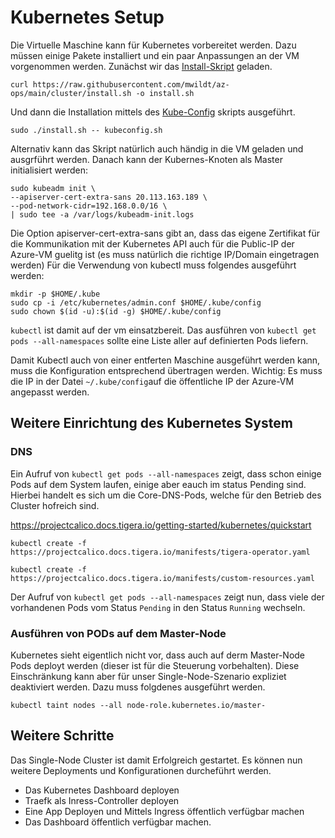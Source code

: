 # Kubernetes Setup

Die Virtuelle Maschine kann für Kubernetes vorbereitet werden. Dazu müssen einige Pakete installiert und ein paar Anpassungen
an der VM vorgenommen werden. Zunächst wir das [Install-Skript](./install.sh) geladen.

```
curl https://raw.githubusercontent.com/mwildt/az-ops/main/cluster/install.sh -o install.sh
```

Und dann die Installation mittels des [Kube-Config](./kubeconfig.sh)  skripts ausgeführt.
```
sudo ./install.sh -- kubeconfig.sh
```
Alternativ kann das Skript natürlich auch händig in die VM geladen und ausgrführt werden. Danach kann der Kubernes-Knoten als Master initialisiert werden:

```
sudo kubeadm init \
--apiserver-cert-extra-sans 20.113.163.189 \
--pod-network-cidr=192.168.0.0/16 \
| sudo tee -a /var/logs/kubeadm-init.logs
```
Die Option apiserver-cert-extra-sans gibt an, dass das eigene Zertifikat für die Kommunikation mit der Kubernetes API auch für die Public-IP der
Azure-VM guelitg ist (es muss natürlich die richtige IP/Domain eingetragen werden) Für die Verwendung von kubectl muss folgendes ausgeführt werden:

```
mkdir -p $HOME/.kube
sudo cp -i /etc/kubernetes/admin.conf $HOME/.kube/config
sudo chown $(id -u):$(id -g) $HOME/.kube/config
```
`kubectl` ist damit auf der vm einsatzbereit. Das ausführen von `kubectl get pods --all-namespaces` sollte eine Liste aller auf definierten Pods liefern.

Damit Kubectl auch von einer entferten Maschine ausgeführt werden kann, muss die Konfiguration entsprechend übertragen werden. Wichtig: Es muss die IP in der Datei `~/.kube/config`auf die öffentliche IP der Azure-VM angepasst werden.

## Weitere Einrichtung des Kubernetes System

### DNS
Ein Aufruf von `kubectl get pods --all-namespaces` zeigt, dass schon einige Pods auf dem System laufen, einige aber eauch im status Pending sind. Hierbei handelt es sich um die Core-DNS-Pods, welche für den Betrieb des Cluster hofreich sind.

https://projectcalico.docs.tigera.io/getting-started/kubernetes/quickstart

```
kubectl create -f https://projectcalico.docs.tigera.io/manifests/tigera-operator.yaml

kubectl create -f https://projectcalico.docs.tigera.io/manifests/custom-resources.yaml
```

 Der Aufruf von `kubectl get pods --all-namespaces` zeigt nun, dass viele der vorhandenen Pods vom Status `Pending` in den Status `Running` wechseln.

### Ausführen von PODs auf dem Master-Node
Kubernetes sieht eigentlich nicht vor, dass auch auf derm Master-Node Pods deployt werden (dieser ist für die Steuerung vorbehalten). Diese Einschränkung kann aber für unser Single-Node-Szenario expliziet deaktiviert werden. Dazu muss folgdenes ausgeführt werden.

```
kubectl taint nodes --all node-role.kubernetes.io/master-
```

## Weitere Schritte
Das Single-Node Cluster ist damit Erfolgreich gestartet. Es können nun weitere Deployments und Konfigurationen durcheführt werden.

* Das Kubernetes Dashboard deployen
* Traefk als Inress-Controller deployen
* Eine App Deployen und Mittels Ingress öffentlich verfügbar machen
* Das Dashboard öffentlich verfügbar machen.

